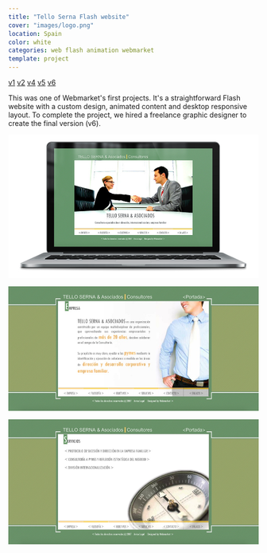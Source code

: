 ```yaml
---
title: "Tello Serna Flash website"
cover: "images/logo.png"
location: Spain
color: white
categories: web flash animation webmarket
template: project
---
```


<p class="align-center">
<a class="btn" href="http://work.joanmira.com/webs/telloserna/v1" target="_blank">v1</a>
<a class="btn" href="http://work.joanmira.com/webs/telloserna/v2" target="_blank">v2</a>
<a class="btn" href="http://work.joanmira.com/webs/telloserna/v4" target="_blank">v4</a>
<a class="btn" href="http://work.joanmira.com/webs/telloserna/v5" target="_blank">v5</a>
<a class="btn" href="http://work.joanmira.com/webs/telloserna/v6" target="_blank">v6</a>
</p>

This was one of Webmarket's first projects. It's a straightforward Flash website with a custom design, animated content and desktop responsive layout. To complete the project, we hired a freelance graphic designer to create the final version (v6).

![](./images/1.jpg)

![](./images/2.jpg)

![](./images/3.jpg)
